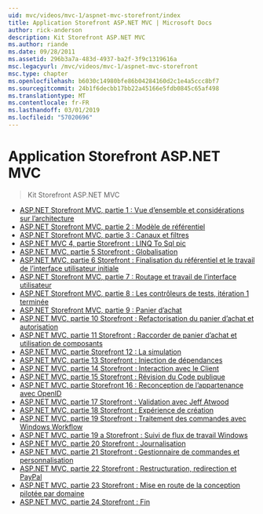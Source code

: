 ```yaml
---
uid: mvc/videos/mvc-1/aspnet-mvc-storefront/index
title: Application Storefront ASP.NET MVC | Microsoft Docs
author: rick-anderson
description: Kit Storefront ASP.NET MVC
ms.author: riande
ms.date: 09/28/2011
ms.assetid: 296b3a7a-483d-4937-ba2f-3f9c1319616a
msc.legacyurl: /mvc/videos/mvc-1/aspnet-mvc-storefront
msc.type: chapter
ms.openlocfilehash: b6030c14980bfe86b04284160d2c1e4a5ccc8bf7
ms.sourcegitcommit: 24b1f6decbb17bb22a45166e5fdb0845c65af498
ms.translationtype: MT
ms.contentlocale: fr-FR
ms.lasthandoff: 03/01/2019
ms.locfileid: "57020696"
---
```

<a name="aspnet-mvc-storefront"></a>Application Storefront ASP.NET MVC
====================
> Kit Storefront ASP.NET MVC


- [ASP.NET Storefront MVC, partie 1 : Vue d’ensemble et considérations sur l’architecture](aspnet-mvc-storefront-part-1-architectural-discussion-and-overview.md)
- [ASP.NET Storefront MVC, partie 2 : Modèle de référentiel](aspnet-mvc-storefront-part-2-the-repository-pattern.md)
- [ASP.NET Storefront MVC, partie 3 : Canaux et filtres](aspnet-mvc-storefront-part-3-pipes-and-filters.md)
- [ASP.NET MVC 4, partie Storefront : LINQ To Sql pic](aspnet-mvc-storefront-part-4-linq-to-sql-spike.md)
- [ASP.NET MVC, partie 5 Storefront : Globalisation](aspnet-mvc-storefront-part-5-globalization.md)
- [ASP.NET MVC, partie 6 Storefront : Finalisation du référentiel et le travail de l’interface utilisateur initiale](aspnet-mvc-storefront-part-6-finishing-the-repository-and-initial-ui-work.md)
- [ASP.NET Storefront MVC, partie 7 : Routage et travail de l’interface utilisateur](aspnet-mvc-storefront-part-7-routing-and-ui-work.md)
- [ASP.NET Storefront MVC, partie 8 : Les contrôleurs de tests, itération 1 terminée](aspnet-mvc-storefront-part-8-testing-controllers-iteration-1-complete.md)
- [ASP.NET Storefront MVC, partie 9 : Panier d’achat](aspnet-mvc-storefront-part-9-the-shopping-cart.md)
- [ASP.NET MVC, partie 10 Storefront : Refactorisation du panier d’achat et autorisation](aspnet-mvc-storefront-part-10-shopping-cart-refactor-and-authorization.md)
- [ASP.NET MVC, partie 11 Storefront : Raccorder de panier d’achat et utilisation de composants](aspnet-mvc-storefront-part-11-hooking-up-the-shopping-cart-and-using-components.md)
- [ASP.NET MVC, partie Storefront 12 : La simulation](aspnet-mvc-storefront-part-12-mocking.md)
- [ASP.NET MVC, partie 13 Storefront : Injection de dépendances](aspnet-mvc-storefront-part-13-dependency-injection.md)
- [ASP.NET MVC, partie 14 Storefront : Interaction avec le Client](aspnet-mvc-storefront-part-14-rich-client-interaction.md)
- [ASP.NET MVC, partie 15 Storefront : Révision du Code publique](aspnet-mvc-storefront-part-15-public-code-review.md)
- [ASP.NET MVC, partie Storefront 16 : Reconception de l’appartenance avec OpenID](aspnet-mvc-storefront-part-16-membership-redo-with-openid.md)
- [ASP.NET MVC, partie 17 Storefront : Validation avec Jeff Atwood](aspnet-mvc-storefront-part-17-checkout-with-jeff-atwood.md)
- [ASP.NET MVC, partie 18 Storefront : Expérience de création](aspnet-mvc-storefront-part-18-creating-an-experience.md)
- [ASP.NET MVC, partie 19 Storefront : Traitement des commandes avec Windows Workflow](aspnet-mvc-storefront-part-19-processing-orders-with-windows-workflow.md)
- [ASP.NET MVC, partie 19 a Storefront : Suivi de flux de travail Windows](aspnet-mvc-storefront-part-19a-windows-workflow-followup.md)
- [ASP.NET MVC, partie 20 Storefront : Journalisation](aspnet-mvc-storefront-part-20-logging.md)
- [ASP.NET MVC, partie 21 Storefront : Gestionnaire de commandes et personnalisation](aspnet-mvc-storefront-part-21-order-manager-and-personalization.md)
- [ASP.NET MVC, partie 22 Storefront : Restructuration, redirection et PayPal](aspnet-mvc-storefront-part-22-restructuring-rerouting-and-paypal.md)
- [ASP.NET MVC, partie 23 Storefront : Mise en route de la conception pilotée par domaine](aspnet-mvc-storefront-part-23-getting-started-with-domain-driven-design.md)
- [ASP.NET MVC, partie 24 Storefront : Fin](aspnet-mvc-storefront-part-24-finis.md)
